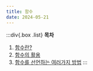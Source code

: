 ```yaml
---
title: 함수
date: 2024-05-21
---
```


:::div{.box .list}
**목차**

1. [함수란?](/javascript/chapter07/07-1)
1. [함수의 활용](/javascript/chapter07/07-2)
1. [함수를 선언하는 여러가지 방법](/javascript/chapter07/07-3)
   :::
